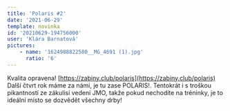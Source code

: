 ```yaml
---
title: 'Polaris #2'
date: '2021-06-29'
template: novinka
id: '20210629-194756000'
user: 'Klára Barnatová'
pictures:
    - name: '1624988822580__MG_4691 (1).jpg'
      ratio: '6'
---
```

Kvalita opravena!
[https://zabiny.club/polaris](https://zabiny.club/polaris)  
Další čtvrt rok máme za námi, je tu zase POLARIS!. Tentokrát i s troškou pikantností ze zákulisí vedení JMO, takže pokud nechodíte na tréninky, je to ideální místo se dozvědět všechny drby!

